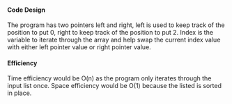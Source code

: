 #### Code Design

The program has two pointers left and right, left is used to keep track of the position to put 0, right to keep track of the position to put 2. Index is the variable to iterate through the array and help swap the current index value with either left pointer value or right pointer value.

#### Efficiency

Time efficiency would be O(n) as the program only iterates through the input list once. Space efficiency would be O(1) because the listed is sorted in place.

